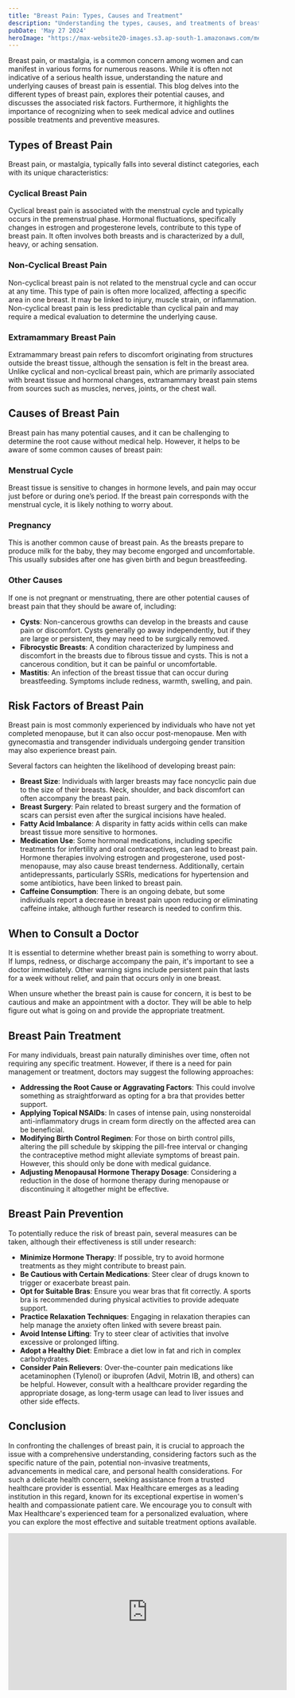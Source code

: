 ```yaml
---
title: "Breast Pain: Types, Causes and Treatment"
description: "Understanding the types, causes, and treatments of breast pain."
pubDate: 'May 27 2024'
heroImage: "https://max-website20-images.s3.ap-south-1.amazonaws.com/medium_Breast_cancer_pink_ribbon_03881df229.jpg"
---
```


Breast pain, or mastalgia, is a common concern among women and can manifest in various forms for numerous reasons. While it is often not indicative of a serious health issue, understanding the nature and underlying causes of breast pain is essential. This blog delves into the different types of breast pain, explores their potential causes, and discusses the associated risk factors. Furthermore, it highlights the importance of recognizing when to seek medical advice and outlines possible treatments and preventive measures.

## Types of Breast Pain

Breast pain, or mastalgia, typically falls into several distinct categories, each with its unique characteristics:

### Cyclical Breast Pain

Cyclical breast pain is associated with the menstrual cycle and typically occurs in the premenstrual phase. Hormonal fluctuations, specifically changes in estrogen and progesterone levels, contribute to this type of breast pain. It often involves both breasts and is characterized by a dull, heavy, or aching sensation.

### Non-Cyclical Breast Pain

Non-cyclical breast pain is not related to the menstrual cycle and can occur at any time. This type of pain is often more localized, affecting a specific area in one breast. It may be linked to injury, muscle strain, or inflammation. Non-cyclical breast pain is less predictable than cyclical pain and may require a medical evaluation to determine the underlying cause.

### Extramammary Breast Pain

Extramammary breast pain refers to discomfort originating from structures outside the breast tissue, although the sensation is felt in the breast area. Unlike cyclical and non-cyclical breast pain, which are primarily associated with breast tissue and hormonal changes, extramammary breast pain stems from sources such as muscles, nerves, joints, or the chest wall.

## Causes of Breast Pain

Breast pain has many potential causes, and it can be challenging to determine the root cause without medical help. However, it helps to be aware of some common causes of breast pain:

### Menstrual Cycle

Breast tissue is sensitive to changes in hormone levels, and pain may occur just before or during one’s period. If the breast pain corresponds with the menstrual cycle, it is likely nothing to worry about.

### Pregnancy

This is another common cause of breast pain. As the breasts prepare to produce milk for the baby, they may become engorged and uncomfortable. This usually subsides after one has given birth and begun breastfeeding.

### Other Causes

If one is not pregnant or menstruating, there are other potential causes of breast pain that they should be aware of, including:

- **Cysts**: Non-cancerous growths can develop in the breasts and cause pain or discomfort. Cysts generally go away independently, but if they are large or persistent, they may need to be surgically removed.
- **Fibrocystic Breasts**: A condition characterized by lumpiness and discomfort in the breasts due to fibrous tissue and cysts. This is not a cancerous condition, but it can be painful or uncomfortable.
- **Mastitis**: An infection of the breast tissue that can occur during breastfeeding. Symptoms include redness, warmth, swelling, and pain.

## Risk Factors of Breast Pain

Breast pain is most commonly experienced by individuals who have not yet completed menopause, but it can also occur post-menopause. Men with gynecomastia and transgender individuals undergoing gender transition may also experience breast pain.

Several factors can heighten the likelihood of developing breast pain:

- **Breast Size**: Individuals with larger breasts may face noncyclic pain due to the size of their breasts. Neck, shoulder, and back discomfort can often accompany the breast pain.
- **Breast Surgery**: Pain related to breast surgery and the formation of scars can persist even after the surgical incisions have healed.
- **Fatty Acid Imbalance**: A disparity in fatty acids within cells can make breast tissue more sensitive to hormones.
- **Medication Use**: Some hormonal medications, including specific treatments for infertility and oral contraceptives, can lead to breast pain. Hormone therapies involving estrogen and progesterone, used post-menopause, may also cause breast tenderness. Additionally, certain antidepressants, particularly SSRIs, medications for hypertension and some antibiotics, have been linked to breast pain.
- **Caffeine Consumption**: There is an ongoing debate, but some individuals report a decrease in breast pain upon reducing or eliminating caffeine intake, although further research is needed to confirm this.

## When to Consult a Doctor

It is essential to determine whether breast pain is something to worry about. If lumps, redness, or discharge accompany the pain, it's important to see a doctor immediately. Other warning signs include persistent pain that lasts for a week without relief, and pain that occurs only in one breast.

When unsure whether the breast pain is cause for concern, it is best to be cautious and make an appointment with a doctor. They will be able to help figure out what is going on and provide the appropriate treatment.

## Breast Pain Treatment

For many individuals, breast pain naturally diminishes over time, often not requiring any specific treatment. However, if there is a need for pain management or treatment, doctors may suggest the following approaches:

- **Addressing the Root Cause or Aggravating Factors**: This could involve something as straightforward as opting for a bra that provides better support.
- **Applying Topical NSAIDs**: In cases of intense pain, using nonsteroidal anti-inflammatory drugs in cream form directly on the affected area can be beneficial.
- **Modifying Birth Control Regimen**: For those on birth control pills, altering the pill schedule by skipping the pill-free interval or changing the contraceptive method might alleviate symptoms of breast pain. However, this should only be done with medical guidance.
- **Adjusting Menopausal Hormone Therapy Dosage**: Considering a reduction in the dose of hormone therapy during menopause or discontinuing it altogether might be effective.

## Breast Pain Prevention

To potentially reduce the risk of breast pain, several measures can be taken, although their effectiveness is still under research:

- **Minimize Hormone Therapy**: If possible, try to avoid hormone treatments as they might contribute to breast pain.
- **Be Cautious with Certain Medications**: Steer clear of drugs known to trigger or exacerbate breast pain.
- **Opt for Suitable Bras**: Ensure you wear bras that fit correctly. A sports bra is recommended during physical activities to provide adequate support.
- **Practice Relaxation Techniques**: Engaging in relaxation therapies can help manage the anxiety often linked with severe breast pain.
- **Avoid Intense Lifting**: Try to steer clear of activities that involve excessive or prolonged lifting.
- **Adopt a Healthy Diet**: Embrace a diet low in fat and rich in complex carbohydrates.
- **Consider Pain Relievers**: Over-the-counter pain medications like acetaminophen (Tylenol) or ibuprofen (Advil, Motrin IB, and others) can be helpful. However, consult with a healthcare provider regarding the appropriate dosage, as long-term usage can lead to liver issues and other side effects.

## Conclusion

In confronting the challenges of breast pain, it is crucial to approach the issue with a comprehensive understanding, considering factors such as the specific nature of the pain, potential non-invasive treatments, advancements in medical care, and personal health considerations. For such a delicate health concern, seeking assistance from a trusted healthcare provider is essential. Max Healthcare emerges as a leading institution in this regard, known for its exceptional expertise in women's health and compassionate patient care. We encourage you to consult with Max Healthcare's experienced team for a personalized evaluation, where you can explore the most effective and suitable treatment options available.
<iframe width="560" height="315" src="https://www.youtube.com/embed/opVic1ubxu4?si=0r02XAwrvujakWKd" title="YouTube video player" frameborder="0" allow="accelerometer; autoplay; clipboard-write; encrypted-media; gyroscope; picture-in-picture; web-share" referrerpolicy="strict-origin-when-cross-origin" allowfullscreen></iframe>